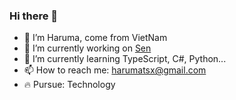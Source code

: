### Hi there 👋
- 👋 I’m Haruma, come from VietNam
- 🔭 I’m currently working on [Sen](https://github.com/Haruma-VN/Sen)
- 🌱 I’m currently learning TypeScript, C#, Python...
- 📫 How to reach me: harumatsx@gmail.com
- 🔥 Pursue: Technology
